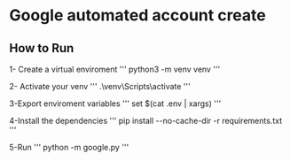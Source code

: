 # Google automated account create

## How to Run

1- Create a virtual enviroment
'''
python3 -m venv venv
'''

2- Activate your venv
'''
.\venv\Scripts\activate
'''

3-Export enviroment variables
'''
set $(cat .env | xargs)
'''

4-Install the dependencies
'''
pip install --no-cache-dir -r requirements.txt
'''

5-Run
'''
python -m google.py
'''